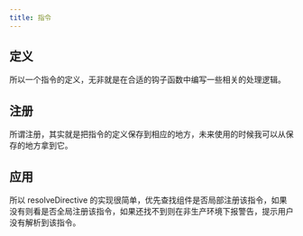 ```yaml
---
title: 指令
---
```

## 定义
所以一个指令的定义，无非就是在合适的钩子函数中编写一些相关的处理逻辑。

## 注册
所谓注册，其实就是把指令的定义保存到相应的地方，未来使用的时候我可以从保存的地方拿到它。

## 应用
所以 resolveDirective 的实现很简单，优先查找组件是否局部注册该指令，如果没有则看是否全局注册该指令，如果还找不到则在非生产环境下报警告，提示用户没有解析到该指令。